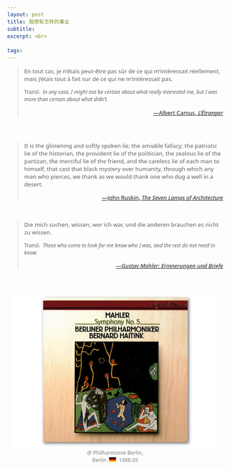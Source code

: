 ```yaml
---
layout: post
title: 我想有怎样的事业
subtitle: 
excerpt: <br>

tags: 
---
```


> <p style="font-size:.95em; font-family: Noto Sans">
> En tout cas, je n’étais peut-être pas sûr de ce qui m’intéressait réellement, mais j’étais tout à fait sur de ce qui ne m’intéressait pas. </p> 
>
><p style="font-size:.855em; font-family: Noto Sans"> 
> Transl.&nbsp; <i> In any case, I might not be certain about what really interested me, but I was more than certain about what didn’t. </i> </p>
><p align="right" style="font-size:0.95em; font-family: Noto Sans"> <a href="https://archive.org/details/albertcamus-letranger-1942_20190820/page/n89/mode/2up">—Albert Camus, <i>L’Étranger</i> </a> </p>

<p style="margin-bottom:2em"> </p>

<br>

> <p style="font-size:.95em; font-family: Noto Sans">
> It is the glistening and softly spoken lie; the amiable fallacy; the patriotic lie of the historian, the provident lie of the politician, the zealous lie of the partizan, the merciful lie of the friend, and the careless lie of each man to himself, that cast that black mystery over humanity, through which any man who pierces, we thank as we would thank one who dug a well in a desert. </p>
><p align="right" style="font-size:0.95em; font-family: Noto Sans"> 
>	<a href="https://archive.org/details/lamps_architect/page/n59/mode/2up">—John Ruskin, <nobr> <i>The Seven Lamps of Architecture</i> </nobr> </a> </p>

<br>

> <p style="font-size:.95em; font-family: Noto Sans">
> Die mich suchen, wissen, wer ich war, und die anderen brauchen es nicht zu wissen. </p> 
>
><p style="font-size:.855em; font-family: Noto Sans"> 
> Transl.&nbsp; <i> Those who come to look for me know who I was, and the rest do not need to know. </i> </p>
><p align="right" style="font-size:0.95em; font-family: Noto Sans"> <a href="https://archive.org/details/gustavmahlerderf0000fisc/page/838/mode/2up?q=%22die+mich+suchen%22">—<i>Gustav Mahler: <nobr> Erinnerungen und Briefe </nobr> </i> </a> </p>

<p style="margin-bottom:2em"> </p>

<br>


<p style="text-align:center; font-family: Noto Sans; color:grey; font-size:0.87em">
<a href="https://www.youtube.com/watch?v=gWVleCpy9Og&list=OLAK5uy_laePA1RfQrAv4MytLWo7CC6LFrAkGLRC0&index=1">
<img src="/assets/img/albums/haitink-mahler5.png" width="480"> </a> <br>
@ Philharmonie Berlin, <br>
Berlin &nbsp;<img src="/assets/img/flags/de.png" height="10.5" width="16"/>&nbsp; 1988.05
</p>

<br>













